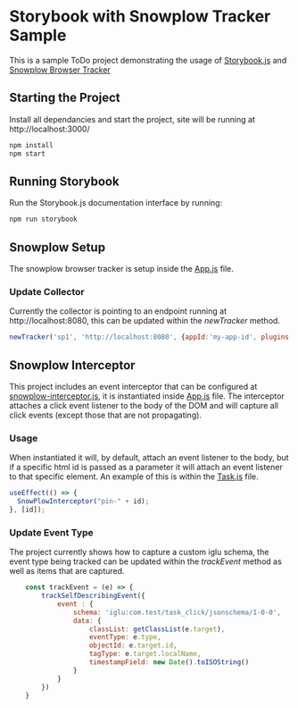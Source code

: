 # Storybook with Snowplow Tracker Sample

This is a sample ToDo project demonstrating the usage of [Storybook.js](https://storybook.js.org/docs/react/get-started/introduction) and [Snowplow Browser Tracker](https://docs.snowplowanalytics.com/docs/collecting-data/collecting-from-own-applications/javascript-trackers/browser-tracker/)

## Starting the Project

Install all dependancies and start the project, site will be running at http://localhost:3000/

```bash
npm install
npm start
```

## Running Storybook

Run the Storybook.js documentation interface by running:

```bash
npm run storybook
```

## Snowplow Setup

The snowplow browser tracker is setup inside the [App.js](src/App.js) file.  

### Update Collector
Currently the collector is pointing to an endpoint running at http://localhost:8080, this can be updated within the *newTracker* method.

```js
newTracker('sp1', 'http://localhost:8080', {appId:'my-app-id', plugins: []});
```

## Snowplow Interceptor

This project includes an event interceptor that can be configured at [snowplow-interceptor.js](src/utils/snowplow-interceptor.js), it is instantiated inside [App.js](src/App.js) file.  The interceptor attaches a click event listener to the body of the DOM and will capture all click events (except those that are not propagating).

### Usage
When instantiated it will, by default, attach an event listener to the body, but if a specific html id is passed as a parameter it will attach an event listener to that specific element.  An example of this is within the [Task.js](src/components/Task/Task.js) file.

```js
useEffect(() => {
  SnowPlowInterceptor("pin-" + id);
}, [id]);
```

### Update Event Type
The project currently shows how to capture a custom iglu schema, the event type being tracked can be updated within the *trackEvent* method as well as items that are captured.

```js
    const trackEvent = (e) => {
        trackSelfDescribingEvent({
            event : {
                schema: 'iglu:com.test/task_click/jsonschema/1-0-0',
                data: {
                    classList: getClassList(e.target),
                    eventType: e.type,
                    objectId: e.target.id,
                    tagType: e.target.localName,
                    timestampField: new Date().toISOString()
                }
            }
        })
    }
```

